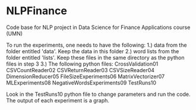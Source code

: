 # NLPFinance
Code base for NLP project in Data Science for Finance Applications course (UMN)

To run the experiments, one needs to have the following:
1.) data from the folder entitled 'data'. Keep the data in this folder
2.) word lists from the folder entitled 'lists'. Keep these files in the same directory as the python files in step 3
3.) The following python files: 
  CrossValidation01
  CSVCountReader02
  CSVReturnReader03
  CSVSizeReader04
  DimensionReducer05
  FileSizeExperiments06
  MatrixVectorizer07
  MLExperiments08
  NegativeWordsExperiments09
  TestRuns10
  
Look in the TestRuns10 python file to change parameters and run the code. The output of each experiment is a graph.
